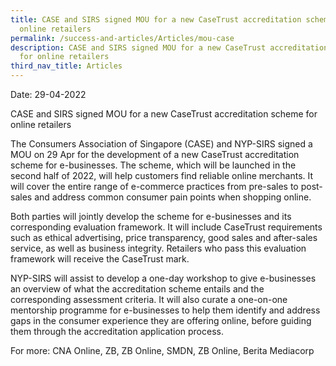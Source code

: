 ```yaml
---
title: CASE and SIRS signed MOU for a new CaseTrust accreditation scheme for
  online retailers
permalink: /success-and-articles/Articles/mou-case
description: CASE and SIRS signed MOU for a new CaseTrust accreditation scheme
  for online retailers
third_nav_title: Articles
---
```

Date: 29-04-2022

CASE and SIRS signed MOU for a new CaseTrust accreditation scheme for online retailers

The Consumers Association of Singapore (CASE) and NYP-SIRS signed a MOU on 29 Apr for the development of a new CaseTrust accreditation scheme for e-businesses.  The scheme, which will be launched in the second half of 2022, will help customers find reliable online merchants. It will cover the entire range of e-commerce practices from pre-sales to post-sales and address common consumer pain points when shopping online.

Both parties will jointly develop the scheme for e-businesses and its corresponding evaluation framework. It will include CaseTrust requirements such as ethical advertising, price transparency, good sales and after-sales service, as well as business integrity. Retailers who pass this evaluation framework will receive the CaseTrust mark.

NYP-SIRS will assist to develop a one-day workshop to give e-businesses an overview of what the accreditation scheme entails and the corresponding assessment criteria. It will also curate a one-on-one mentorship programme for e-businesses to help them identify and address gaps in the consumer experience they are offering online, before guiding them through the accreditation application process.

For more: CNA Online, ZB, ZB Online, SMDN, ZB Online, Berita Mediacorp 


